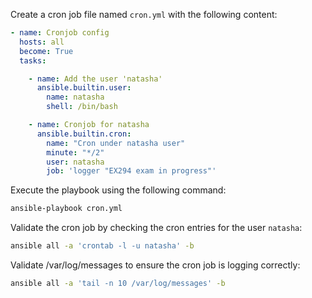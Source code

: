 Create a cron job file named `cron.yml` with the following content:

```cron.yml
- name: Cronjob config
  hosts: all
  become: True
  tasks:

    - name: Add the user 'natasha'
      ansible.builtin.user:
        name: natasha
        shell: /bin/bash

    - name: Cronjob for natasha
      ansible.builtin.cron:
        name: "Cron under natasha user"
        minute: "*/2"
        user: natasha
        job: 'logger "EX294 exam in progress"'
```

Execute the playbook using the following command:

```bash
ansible-playbook cron.yml
```

Validate the cron job by checking the cron entries for the user `natasha`:

```bash
ansible all -a 'crontab -l -u natasha' -b
```

Validate /var/log/messages to ensure the cron job is logging correctly:

```bash
ansible all -a 'tail -n 10 /var/log/messages' -b
```
